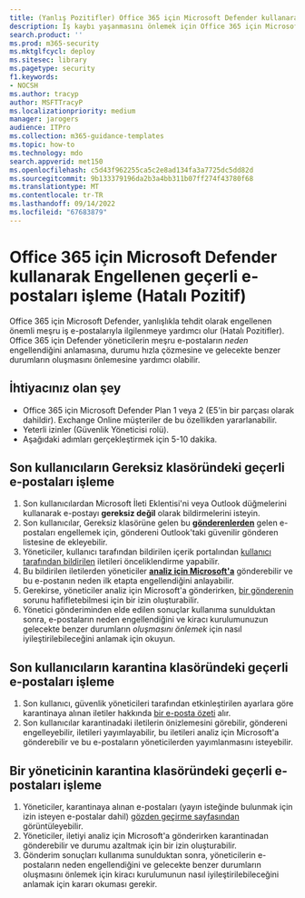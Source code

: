 ```yaml
---
title: (Yanlış Pozitifler) Office 365 için Microsoft Defender kullanarak meşru e-postaların tesliminin engellenmesiyle nasıl başa çıkılır?
description: İş kaybı yaşanmasını önlemek için Office 365 için Microsoft Defender tarafından engellenen geçerli e-postayı (Hatalı Pozitif) işleme adımları.
search.product: ''
ms.prod: m365-security
ms.mktglfcycl: deploy
ms.sitesec: library
ms.pagetype: security
f1.keywords:
- NOCSH
ms.author: tracyp
author: MSFTTracyP
ms.localizationpriority: medium
manager: jarogers
audience: ITPro
ms.collection: m365-guidance-templates
ms.topic: how-to
ms.technology: mdo
search.appverid: met150
ms.openlocfilehash: c5d43f962255ca5c2e8ad134fa3a7725dc5dd82d
ms.sourcegitcommit: 9b133379196da2b3a4bb311b07ff274f43780f68
ms.translationtype: MT
ms.contentlocale: tr-TR
ms.lasthandoff: 09/14/2022
ms.locfileid: "67683879"
---
```

# <a name="how-to-handle-legitimate-emails-getting-blocked-false-positive-using-microsoft-defender-for-office-365"></a>Office 365 için Microsoft Defender kullanarak Engellenen geçerli e-postaları işleme (Hatalı Pozitif)

Office 365 için Microsoft Defender, yanlışlıkla tehdit olarak engellenen önemli meşru iş e-postalarıyla ilgilenmeye yardımcı olur (Hatalı Pozitifler). Office 365 için Defender yöneticilerin meşru e-postaların *neden* engellendiğini anlamasına, durumu hızla çözmesine ve gelecekte benzer durumların oluşmasını önlemesine yardımcı olabilir.

## <a name="what-youll-need"></a>İhtiyacınız olan şey

- Office 365 için Microsoft Defender Plan 1 veya 2 (E5'in bir parçası olarak dahildir). Exchange Online müşteriler de bu özellikden yararlanabilir.
- Yeterli izinler (Güvenlik Yöneticisi rolü).
- Aşağıdaki adımları gerçekleştirmek için 5-10 dakika.

## <a name="handling-legitimate-emails-in-to-junk-folder-of-end-users"></a>Son kullanıcıların Gereksiz klasöründeki geçerli e-postaları işleme

1. Son kullanıcılardan Microsoft İleti Eklentisi'ni veya Outlook düğmelerini kullanarak e-postayı **gereksiz değil** olarak bildirmelerini isteyin.
2. Son kullanıcılar, Gereksiz klasörüne gelen bu [**gönderenlerden**](https://support.microsoft.com/en-us/office/safe-senders-in-outlook-com-470d4ee6-e3b6-402b-8cd9-a6f00eda7339) gelen e-postaları engellemek için, göndereni Outlook'taki güvenilir gönderen listesine de ekleyebilir.
3. Yöneticiler, kullanıcı tarafından bildirilen içerik portalından [kullanıcı tarafından bildirilen](/microsoft-365/security/office-365-security/admin-submission?view=o365-worldwide#view-user-submissions-to-microsoft&preserve-view=true) iletileri önceliklendirme yapabilir.
4. Bu bildirilen iletilerden yöneticiler [**analiz için Microsoft'a**](/microsoft-365/security/office-365-security/admin-submission?view=o365-worldwide#notify-users-from-within-the-portal&preserve-view=true) gönderebilir ve bu e-postanın neden ilk etapta engellendiğini anlayabilir.
5. Gerekirse, yöneticiler analiz için Microsoft'a gönderirken, [ bir gönderenin](/microsoft-365/security/office-365-security/manage-tenant-allows?view=o365-worldwide#add-sender-allows-using-the-submissions-portal&preserve-view=true) sorunu hafifletebilmesi için bir izin oluşturabilir.
6. Yönetici gönderiminden elde edilen sonuçlar kullanıma sunulduktan sonra, e-postaların neden engellendiğini ve kiracı kurulumunuzun gelecekte benzer durumların *oluşmasını önlemek* için nasıl iyileştirilebileceğini anlamak için okuyun.

## <a name="handling-legitimate-emails-that-are-in-quarantine-folder-of-end-users"></a>Son kullanıcıların karantina klasöründeki geçerli e-postaları işleme

1. Son kullanıcı, güvenlik yöneticileri tarafından etkinleştirilen ayarlara göre karantinaya alınan iletiler hakkında [bir e-posta özeti](/microsoft-365/security/office-365-security/use-spam-notifications-to-release-and-report-quarantined-messages?view=o365-worldwide&preserve-view=true) alır.
2. Son kullanıcılar karantinadaki iletilerin önizlemesini görebilir, göndereni engelleyebilir, iletileri yayımlayabilir, bu iletileri analiz için Microsoft'a gönderebilir ve bu e-postaların yöneticilerden yayımlanmasını isteyebilir.

## <a name="handling-legitimate-emails-in-quarantine-folder-of-an-admin"></a>Bir yöneticinin karantina klasöründeki geçerli e-postaları işleme

1. Yöneticiler, karantinaya alınan e-postaları (yayın isteğinde bulunmak için izin isteyen e-postalar dahil) [gözden geçirme sayfasından](/microsoft-365/security/office-365-security/manage-quarantined-messages-and-files?view=o365-worldwide&preserve-view=true) görüntüleyebilir.
2. Yöneticiler, iletiyi analiz için Microsoft'a gönderirken karantinadan gönderebilir ve durumu azaltmak için bir izin oluşturabilir.
3. Gönderim sonuçları kullanıma sunulduktan sonra, yöneticilerin e-postaların neden engellendiğini ve gelecekte benzer durumların oluşmasını önlemek için kiracı kurulumunun nasıl iyileştirilebileceğini anlamak için kararı okuması gerekir.
